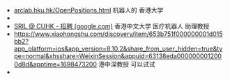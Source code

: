 - [arclab.hku.hk/OpenPositions.html](https://arclab.hku.hk/OpenPositions.html) 机器人的 香港大学
-
- [SRIL @ CUHK - 招聘 (google.com)](https://sites.google.com/view/surgicalroboticslab/recruitment) 香港中文大学 医疗机器人 助理教授
- https://www.xiaohongshu.com/discovery/item/653b751f000000001d015bb2?app_platform=ios&app_version=8.10.2&share_from_user_hidden=true&type=normal&xhsshare=WeixinSession&appuid=63138eda0000000012000d8d&apptime=1698473200 港中深教授 可以试试
-